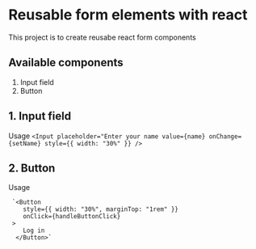# Reusable form elements with react

This project is to create reusabe react form components

## Available components

1. Input field
2. Button

## 1. Input field

Usage
      `<Input
        placeholder="Enter your name
        value={name}
        onChange={setName}
        style={{ width: "30%" }}
      />`
## 2. Button

Usage

     `<Button
        style={{ width: "30%", marginTop: "1rem" }}
        onClick={handleButtonClick}
     >
        Log in
      </Button>`
